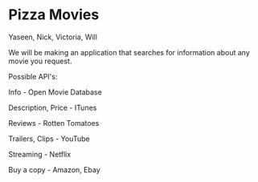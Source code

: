 Pizza Movies
==================

Yaseen, Nick, Victoria, Will

We will be making an application that searches for information about any movie you request.

Possible API's:

Info - Open Movie Database

Description, Price - ITunes

Reviews - Rotten Tomatoes

Trailers, Clips - YouTube

Streaming - Netflix

Buy a copy - Amazon, Ebay
